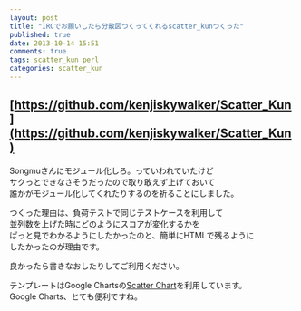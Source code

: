 ```yaml
---
layout: post
title: "IRCでお願いしたら分散図つくってくれるscatter_kunつくった"
published: true
date: 2013-10-14 15:51
comments: true
tags: scatter_kun perl
categories: scatter_kun
---
```


## [https://github.com/kenjiskywalker/Scatter_Kun](https://github.com/kenjiskywalker/Scatter_Kun)  
  
Songmuさんにモジュール化しろ。っていわれていたけど  
サクっとできなさそうだったので取り敢えず上げておいて  
誰かがモジュール化してくれたりするのを祈ることにしました。  
  
つくった理由は、負荷テストで同じテストケースを利用して  
並列数を上げた時にどのようにスコアが変化するかを  
ぱっと見でわかるようにしたかったのと、簡単にHTMLで残るように  
したかったのが理由です。  
  
良かったら書きなおしたりしてご利用ください。
  
テンプレートはGoogle Chartsの[Scatter Chart](https://developers.google.com/chart/interactive/docs/gallery/scatterchart)を利用しています。  
Google Charts、とても便利ですね。

